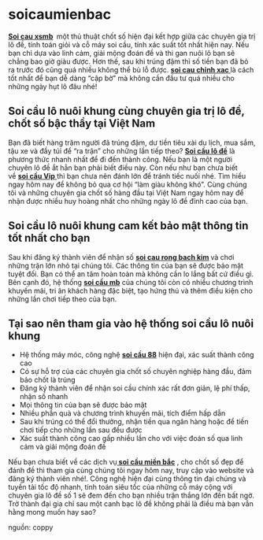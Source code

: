 # soicaumienbac
<strong><a rel=”dofollow” href=”http://soilode888.com/” target=”_blank”>Soi cau xsmb</a> </strong> một thủ thuật chốt số hiện đại kết hợp giữa các chuyên gia trị lô đề, tính toán giỏi và cỗ máy soi cầu, tính xác suất tốt nhất hiện nay. Nếu bạn chỉ dựa vào linh cảm, giải mộng đoán đề và thi gan nuôi lô bạn sẽ chẳng bao giờ giàu được. Hơn thế, sau khi trúng đậm thì số tiền bạn đã bỏ ra trước đó cũng quá nhiều không thể bù lỗ được. <strong><a href="http://soilode888.com/">soi cau chinh xac </a></strong>là cách tốt nhất để bạn dễ dàng “cập bờ” mà không cần đầu tư quá nhiều cho những ngày hụt lô đâu nhé!
<h2>Soi cầu lô nuôi khung cùng chuyên gia trị lô đề, chốt số bậc thầy tại Việt Nam</h2>
Bạn đã biết hàng trăm người đã trúng đậm, dư tiền tiêu xài du lịch, mua sắm, tậu xe và đầy túi để “ra trận” cho những lần tiếp theo? <a href="http://soilode888.com"><strong>Soi cầu lô đề</strong></a> là phương thức nhanh nhất để đi đến thành công. Nếu bạn là một người chuyên lô đề ắt hẳn bạn phải biết điều này. Còn nếu như bạn chưa biết về <a href="http://soilode888.com"><strong>soi cầu Vip</strong> </a>thì bạn chưa nên đánh lớn để tránh tiếc nuối nhé. Tìm hiểu ngay hôm nay để không bỏ qua cơ hội “làm giàu không khó”. Cùng chúng tôi và những chuyên gia chốt số hàng đầu tại Việt Nam ngay hôm nay để nhận được nhiều huy hoàng nhất cho những ngày lô đề đỉnh cao của bạn.
<h2>Soi cầu lô nuôi khung cam kết bảo mật thông tin tốt nhất cho bạn</h2>
Sau khi đăng ký thành viên để nhận số <strong><a href="http://soilode888.com">soi cau rong bach kim</a> </strong>và chơi những trận lớn nhỏ tại chúng tôi. Các thông tin của bạn sẽ được bảo mật tuyệt đối. Bạn có thể an tâm hoàn toàn mà không cần lo lắng bất cứ điều gì. Bên cạnh đó, hệ thống <a href="http://soilode888.com"><strong>soi cầu mb</strong></a> của chúng tôi còn có nhiều chương trình khuyến mãi, tri ân khách hàng đặc biệt, tạo hứng thú và thêm điều kiện cho những lần chơi tiếp theo của bạn.
<h2>Tại sao nên tham gia vào hệ thống soi cầu lô nuôi khung</h2>
<ul>
 	<li>Hệ thống máy móc, công nghệ <a href="http://soilode888.com"><strong>soi cầu 88</strong></a> hiện đại, xác suất thành công cao</li>
 	<li>Có sự hỗ trợ của các chuyên gia chốt số chuyên nghiệp hàng đầu, đảm bảo chốt là trúng</li>
 	<li>Đăng ký thành viên để nhận soi cầu chính xác rất đơn giản, lệ phí thấp, nhận số nhanh</li>
 	<li>Mọi thông tin của bạn sẽ được bảo mật</li>
 	<li>Nhiều phần quà và chương trình khuyến mãi, tích điểm hấp dẫn</li>
 	<li>Sau khi trúng có thể đổi thưởng, nhận tiền qua ngân hàng hoặc để tiền chơi tiếp cho những lần sau đều được</li>
 	<li>Xác suất thành công cao gấp nhiều lần cho với việc đoán số qua linh cảm và giải mộng đoán đề</li>
</ul>
Nếu bạn chưa biết về các dịch vụ<a href="http://soilode888.com"><strong> soi cầu miền bắc</strong></a> , cho chốt số đẹp để đánh đề thì tham gia cùng chúng tôi ngay hôm nay, truy cập vào website và đăng ký thành viên nhé!. Công nghệ hiện đại cùng thông tin đại chúng và tuyền tải tốc độ nhanh, tính toán siêu tốc của những cỗ máy cộng với chuyên gia lô đề số 1 sẽ đem đến cho bạn nhiều trận thắng lớn đến bất ngờ. Trở thành đại gia chỉ sau một canh bạc lô đề không phải là điều mà bạn vẫn hằng mong muốn hay sao?

nguồn: coppy

</div>
